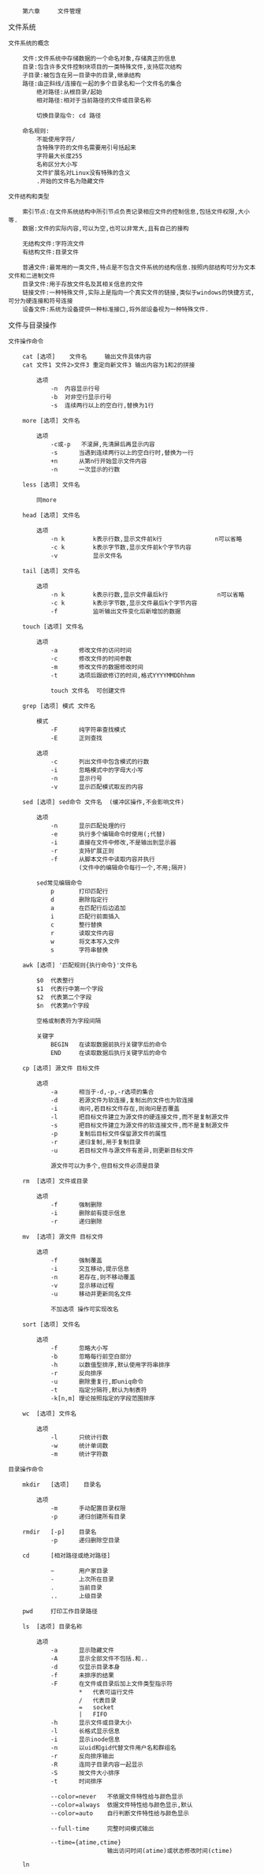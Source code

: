 		第六章		文件管理
		
文件系统
	
	文件系统的概念
		
		文件:文件系统中存储数据的一个命名对象,存储真正的信息
		目录:包含许多文件控制块项目的一类特殊文件,支持层次结构
		子目录:被包含在另一目录中的目录,继承结构
		路径:由正斜线/连接在一起的多个目录名和一个文件名的集合
			绝对路径:从根目录/起始
			相对路径:相对于当前路径的文件或目录名称
			
			切换目录指令:	cd 路径
		
		命名规则:
			不能使用字符/
			含特殊字符的文件名需要用引号括起来
			字符最大长度255
			名称区分大小写
			文件扩展名对Linux没有特殊的含义
			.开始的文件名为隐藏文件
		
	文件结构和类型
	
		索引节点:在文件系统结构中所引节点负责记录相应文件的控制信息,包括文件权限,大小等.
		数据:文件的实际内容,可以为空,也可以非常大,且有自己的接构
		
		无结构文件:字符流文件
		有结构文件:目录文件
		
		普通文件:最常用的一类文件,特点是不包含文件系统的结构信息.按照内部结构可分为文本文件和二进制文件
		目录文件:用于存放文件名及其相关信息的文件
		链接文件:一种特殊文件,实际上是指向一个真实文件的链接,类似于windows的快捷方式,可分为硬连接和符号连接
		设备文件:系统为设备提供一种标准接口,将外部设备视为一种特殊文件.
		
文件与目录操作

	文件操作命令
	
		cat	[选项]	文件名		输出文件具体内容
		cat	文件1 文件2>文件3	重定向新文件3 输出内容为1和2的拼接
		
			选项
				-n	内容显示行号
				-b	对非空行显示行号
				-s	连续两行以上的空白行,替换为1行
				
		more [选项] 文件名
		
			选项
				-c或-p	不滚屏,先清屏后再显示内容
				-s		当遇到连续两行以上的空白行时,替换为一行
				+n		从第n行开始显示文件内容
				-n		一次显示的行数
		
		less [选项] 文件名
		
			同more
			
		head [选项] 文件名
			
			选项
				-n k		k表示行数,显示文件前k行				n可以省略
				-c k		k表示字节数,显示文件前k个字节内容
				-v			显示文件名
				
		tail [选项] 文件名

			选项
				-n k		k表示行数,显示文件最后k行				n可以省略
				-c k		k表示字节数,显示文件最后k个字节内容
				-f			监听输出文件变化后新增加的数据
			
		touch [选项] 文件名
		
			选项
				-a		修改文件的访问时间
				-c		修改文件的时间参数
				-m		修改文件的数据修改时间
				-t		选项后跟欲修订的时间,格式YYYYMMDDhhmm
				
				touch 文件名  可创建文件
				
		grep [选项] 模式 文件名
		
			模式
				-F		纯字符串查找模式
				-E		正则查找
				
			选项
				-c		列出文件中包含模式的行数
				-i		忽略模式中的字母大小写
				-n		显示行号
				-v		显示匹配模式取反的内容
		
		sed [选项] sed命令 文件名	(缓冲区操作,不会影响文件)
		
			选项
				-n		显示匹配处理的行
				-e		执行多个编辑命令时使用(;代替)
				-i		直接在文件中修改,不是输出到显示器
				-r		支持扩展正则
				-f		从脚本文件中读取内容并执行
						(文件中的编辑命令每行一个,不用;隔开)
			
			sed常见编辑命令
				p		打印匹配行
				d		删除指定行
				a		在匹配行后边追加
				i		匹配行前面插入
				c		整行替换
				r		读取文件内容
				w		将文本写入文件
				s		字符串替换
				
		awk [选项] '匹配规则{执行命令}'文件名
		
			$0	代表整行
			$1	代表行中第一个字段
			$2	代表第二个字段
			$n	代表第n个字段
			
			空格或制表符为字段间隔
			
			关键字
				BEGIN	在读取数据前执行关键字后的命令
				END		在读取数据后执行关键字后的命令
				
		cp [选项] 源文件 目标文件
			
			选项
				-a		相当于-d,-p,-r选项的集合
				-d		若源文件为软连接,复制出的文件也为软连接
				-i		询问,若目标文件存在,则询问是否覆盖
				-l		把目标文件建立为源文件的硬连接文件,而不是复制源文件
				-s		把目标文件建立为源文件的软连接文件,而不是复制源文件
				-p		复制后目标文件保留源文件的属性
				-r		递归复制,用于复制目录
				-u		若目标文件与源文件有差异,则更新目标文件
				
				源文件可以为多个,但目标文件必须是目录
		
		rm	[选项] 文件或目录
		
			选项
				-f		强制删除
				-i		删除前有提示信息
				-r		递归删除
				
		mv	[选项] 源文件 目标文件
			
			选项
				-f		强制覆盖
				-i		交互移动,提示信息
				-n		若存在,则不移动覆盖
				-v		显示移动过程
				-u		移动并更新同名文件
				
				不加选项 操作可实现改名
		
		sort [选项] 文件名
		
			选项
				-f		忽略大小写
				-b		忽略每行前空白部分
				-h		以数值型排序,默认使用字符串排序
				-r		反向排序
				-u		删除重复行,即uniq命令
				-t		指定分隔符,默认为制表符
				-k[n,m]	理论按照指定的字段范围排序
				
		wc	[选项] 文件名
			
			选项
				-l		只统计行数
				-w		统计单词数
				-m		统计字符数
	
	目录操作命令
	
		mkdir	[选项]	目录名
			
			选项
				-m		手动配置目录权限
				-p		递归创建所有目录
				
		rmdir	[-p]	目录名
				-p		递归删除空目录
				
		cd		[相对路径或绝对路径]
		
				~		用户家目录
				-		上次所在目录
				.		当前目录
				..		上级目录
				
		pwd		打印工作目录路径
		
		ls	[选项] 目录名称
		
			选项
				-a		显示隐藏文件
				-A		显示全部文件不包括.和..
				-d		仅显示目录本身
				-f		未排序的结果
				-F		在文件或目录后加上文件类型指示符
						*	代表可运行文件
						/	代表目录
						=	socket
						|	FIFO
				-h		显示文件或目录大小
				-l		长格式显示信息
				-i		显示inode信息
				-n		以uid和gid代替文件用户名和群组名
				-r		反向排序输出
				-R		连同子目录内容一起显示
				-S		按文件大小排序
				-t		时间排序
				
				--color=never	不依据文件特性给与颜色显示
				--color=always 	依据文件特性给与颜色显示,默认
				--color=auto	自行判断文件特性给与颜色显示
				
				--full-time		完整时间模式输出
				
				--time={atime,ctime}
								输出访问时间(atime)或状态修改时间(ctime)
								
		ln	